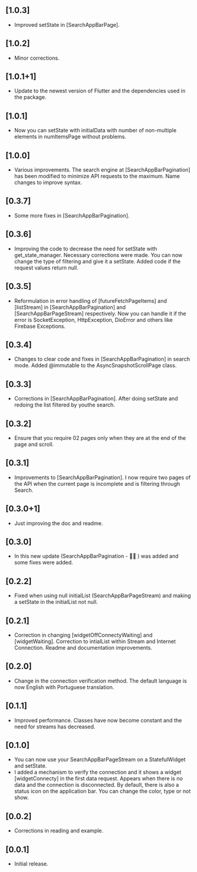 ## [1.0.3]
- Improved setState in [SearchAppBarPage].

## [1.0.2]
- Minor corrections.

## [1.0.1+1]
- Update to the newest version of Flutter and the dependencies used in the package.

## [1.0.1]
- Now you can setState with initialData with number of non-multiple elements in numItemsPage without problems.

## [1.0.0]
- Various improvements. The search engine at [SearchAppBarPagination] has been modified to minimize 
API requests to the maximum. Name changes to improve syntax.

## [0.3.7]
- Some more fixes in [SearchAppBarPagination].

## [0.3.6]
- Improving the code to decrease the need for setState with get_state_manager. Necessary corrections
 were made. You can now change the type of filtering and give it a setState. Added code if the 
 request values return null.

## [0.3.5]
- Reformulation in error handling of [futureFetchPageItems] and [listStream] in 
[SearchAppBarPagination] and [SearchAppBarPageStream] respectively. Now you can handle it if the 
error is SocketException, HttpException, DioError and others like Firebase Exceptions.

## [0.3.4]
- Changes to clear code and fixes in [SearchAppBarPagination] in search mode. Added @immutable to 
the AsyncSnapshotScrollPage class.

## [0.3.3]
- Corrections in [SearchAppBarPagination]. After doing setState and redoing the list filtered by 
youthe search.

## [0.3.2]
- Ensure that you require 02 pages only when they are at the end of the page and scroll.

## [0.3.1]
- Improvements to [SearchAppBarPagination]. I now require two pages of the API when the current 
page is incomplete and is filtering through Search.

## [0.3.0+1]
- Just improving the doc and readme.

## [0.3.0]
- In this new update (SearchAppBarPagination - 🙌🏽 ) was added and some fixes were added.

## [0.2.2]
- Fixed when using null initialList (SearchAppBarPageStream) and making a setState in the initialList 
not null.

## [0.2.1]
- Correction in changing [widgetOffConnectyWaiting] and [widgetWaiting]. Correction to intialList 
within Stream <List> and Internet Connection. Readme and documentation improvements.

## [0.2.0]
- Change in the connection verification method. The default language is now English with Portuguese 
translation.

## [0.1.1]
- Improved performance. Classes have now become constant and the need for streams has decreased.

## [0.1.0]
- You can now use your SearchAppBarPageStream on a StatefulWidget and setState.
- I added a mechanism to verify the connection and it shows a widget [widgetConnecty] in the first 
data request. Appears when there is no data and the connection is disconnected. By default, there is 
also a status icon on the application bar. You can change the color, type or not show.

## [0.0.2]
- Corrections in reading and example.

## [0.0.1]
- Initial release.


